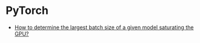 # PyTorch

* [How to determine the largest batch size of a given model saturating the GPU?](https://discuss.pytorch.org/t/how-to-determine-the-largest-batch-size-of-a-given-model-saturating-the-gpu/146075)